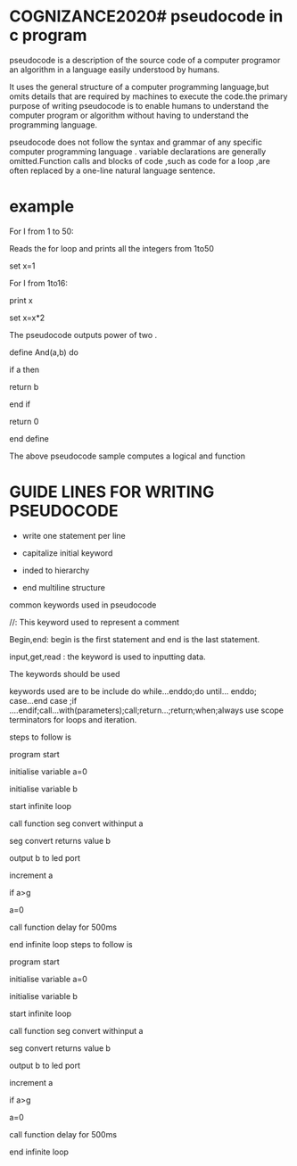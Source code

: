 # COGNIZANCE2020# pseudocode in c program
pseudocode is a description of the source code of a computer programor an algorithm in a language easily understood by humans.

It uses the general structure of a computer programming language,but omits details that are required by machines to execute the code.the primary purpose of writing pseudocode is to enable humans to understand the computer program or algorithm without having to understand the programming language.

pseudocode does not follow the syntax and grammar of any specific computer programming language . variable declarations are generally omitted.Function calls and blocks of code ,such as code for a loop ,are often replaced by a one-line natural language sentence.

# example
For I from 1 to 50:

Reads the for loop and prints all the integers from 1to50

set x=1

For I from 1to16:

print x

set x=x*2

The pseudocode outputs power of two .

define And(a,b) do 

if a then 

return  b 

end if 

return 0

end define 

The above pseudocode sample computes a logical and function
# GUIDE LINES FOR WRITING PSEUDOCODE

* write one statement per line

* capitalize initial keyword

* inded to hierarchy

* end multiline structure

 common keywords used in pseudocode

//: This keyword used to represent a comment

Begin,end: begin is the first statement and end is the last statement.

input,get,read : the keyword is used to inputting data.

The keywords should be used

keywords used are to be include do while...enddo;do until... enddo; case...end case ;if ....endif;call...with(parameters);call;return...;return;when;always use scope terminators for loops and iteration.


steps to follow is 

program start

initialise variable a=0

initialise variable b

start infinite loop

call function seg convert withinput a

seg convert returns value b

output b to led port

increment a

if a>g

a=0

call function delay for 500ms 

end infinite loop
steps to follow is 

program start

initialise variable a=0

initialise variable b

start infinite loop

call function seg convert withinput a

seg convert returns value b

output b to led port

increment a

if a>g

a=0

call function delay for 500ms 

end infinite loop


